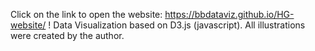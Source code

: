 Click on the link to open the website: https://bbdataviz.github.io/HG-website/ !
Data Visualization based on D3.js (javascript).
All illustrations were created by the author.

